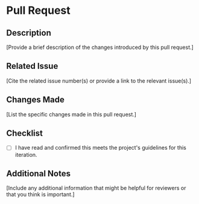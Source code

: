 # Pull Request

## Description

[Provide a brief description of the changes introduced by this pull request.]

## Related Issue

[Cite the related issue number(s) or provide a link to the relevant issue(s).]

## Changes Made

[List the specific changes made in this pull request.]

## Checklist

- [ ] I have read and confirmed this meets the project's guidelines for this iteration.

## Additional Notes

[Include any additional information that might be helpful for reviewers or that you think is important.]
